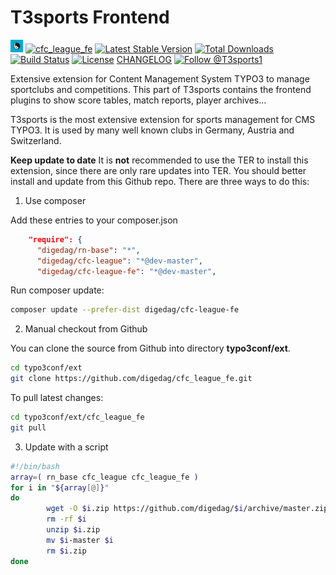 T3sports Frontend
=================

<a href="https://github.com/digedag/cfc_league_fe"><img src="ext_icon.svg" width="20"></a>
[![cfc_league_fe](ext_icon.gif)](https://github.com/digedag/cfc_league_fe)
[![Latest Stable Version](https://img.shields.io/packagist/v/digedag/cfc-league-fe.svg?maxAge=3600)](https://packagist.org/packages/digedag/cfc-league-fe)
[![Total Downloads](https://img.shields.io/packagist/dt/digedag/cfc-league-fe.svg?maxAge=3600)](https://packagist.org/packages/digedag/cfc-league-fe)
[![Build Status](https://api.travis-ci.org/digedag/cfc_league_fe.png)](https://travis-ci.org/digedag/cfc_league_fe)
[![License](https://img.shields.io/packagist/l/digedag/cfc-league-fe.svg?maxAge=3600)](https://packagist.org/packages/digedag/cfc-league-fe)
[CHANGELOG](CHANGELOG.md)
<a href="https://twitter.com/intent/follow?screen_name=T3sports1">
  <img src="https://img.shields.io/twitter/follow/T3sports1.svg?label=Follow%20@T3sports1" alt="Follow @T3sports1" />
</a>

Extensive extension for Content Management System TYPO3 to manage sportclubs and competitions. This part of T3sports 
contains the frontend plugins to show score tables, match reports, player archives...

T3sports is the most extensive extension for sports management for CMS TYPO3. It is used by many well known clubs in Germany, 
Austria and Switzerland.

**Keep update to date**
It is **not** recommended to use the TER to install this extension, since there are only rare updates into TER. You should better install and update from this Github repo. There are three ways to do this:

1. Use composer

Add these entries to your composer.json

```json
	"require": {
	  "digedag/rn-base": "*",
	  "digedag/cfc-league": "*@dev-master",
	  "digedag/cfc-league-fe": "*@dev-master",
```

Run composer update:
```bash
composer update --prefer-dist digedag/cfc-league-fe
```

2. Manual checkout from Github

You can clone the source from Github into directory **typo3conf/ext**.
```bash
cd typo3conf/ext
git clone https://github.com/digedag/cfc_league_fe.git
```
To pull latest changes:
```bash
cd typo3conf/ext/cfc_league_fe
git pull
```
3. Update with a script
```bash
#!/bin/bash
array=( rn_base cfc_league cfc_league_fe )
for i in "${array[@]}"
do
        wget -O $i.zip https://github.com/digedag/$i/archive/master.zip
        rm -rf $i
        unzip $i.zip
        mv $i-master $i
        rm $i.zip
done
```
